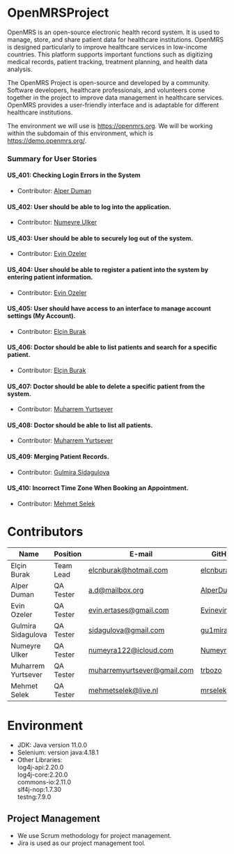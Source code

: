 # OpenMRSProject

OpenMRS is an open-source electronic health record system. It is used to manage, store, and share patient data for healthcare institutions. OpenMRS is designed particularly to improve healthcare services in low-income countries. This platform supports important functions such as digitizing medical records, patient tracking, treatment planning, and health data analysis.

The OpenMRS Project is open-source and developed by a community. Software developers, healthcare professionals, and volunteers come together in the project to improve data management in healthcare services. OpenMRS provides a user-friendly interface and is adaptable for different healthcare institutions.

The environment we will use is https://openmrs.org. We will be working within the subdomain of this environment, which is https://demo.openmrs.org/.

### Summary for User Stories


#### US_401: Checking Login Errors in the System
- Contributor: [Alper Duman](https://github.com/AlperDuman1)
#### US_402: User should be able to log into the application.
- Contributor: [Numeyre Ulker](https://github.com/Numeyra)
#### US_403: User should be able to securely log out of the system.
- Contributor: [Evin Ozeler](https://github.com/Evinevin1)
#### US_404: User should be able to register a patient into the system by entering patient information.
- Contributor: [Evin Ozeler](https://github.com/Evinevin1)
#### US_405: User should have access to an interface to manage account settings (My Account).
- Contributor: [Elçin Burak](https://github.com/elcnburak)
#### US_406: Doctor should be able to list patients and search for a specific patient.
- Contributor: [Elçin Burak](https://github.com/elcnburak)
#### US_407: Doctor should be able to delete a specific patient from the system.
- Contributor: [Muharrem Yurtsever](https://github.com/trbozo)
#### US_408: Doctor should be able to list all patients.
- Contributor: [Muharrem Yurtsever](https://github.com/trbozo)
#### US_409: Merging Patient Records.
- Contributor: [Gulmira Sidagulova](https://github.com/gu1mira)
#### US_410: Incorrect Time Zone When Booking an Appointment.
- Contributor: [Mehmet Selek](https://github.com/mrselek)
# Contributors


| Name               | Position  | E-mail                  | GitHub                                     |
|--------------------|-----------|-------------------------|--------------------------------------------|
| Elçin Burak        | Team Lead | elcnburak@hotmail.com   | [elcnburak](https://github.com/elcnburak)  |
| Alper Duman        | QA Tester | a.d@mailbox.org         | [AlperDuman1](https://github.com/AlperDuman1) |
| Evin Ozeler        | QA Tester | evin.ertases@gmail.com  | [Evinevin1](https://github.com/Evinevin1)  |
| Gulmira Sidagulova | QA Tester | sidagulova@gmail.com    | [gu1mira](https://github.com/gu1mira)      |
| Numeyre Ulker      | QA Tester | numeyra122@icloud.com   | [Numeyra](https://github.com/Numeyra)      |
| Muharrem Yurtsever | QA Tester | muharremyurtsever@gmail.com | [trbozo](https://github.com/trbozo)        |
| Mehmet Selek       | QA Tester | mehmetselek@live.nl   | [mrselek](https://github.com/mrselek)      |



# Environment

- JDK: Java version 11.0.0
- Selenium: version java:4.18.1
- Other Libraries: <br>
  log4j-api:2.20.0 <br>
  log4j-core:2.20.0<br>
  commons-io:2.11.0<br>
  slf4j-nop:1.7.30<br>
  testng:7.9.0<br>

## Project Management
- We use Scrum methodology for project management.
- Jira is used as our project management tool.
